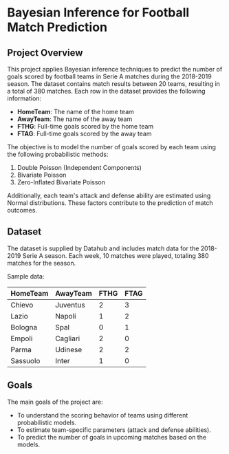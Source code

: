 # Bayesian Inference for Football Match Prediction

## Project Overview
This project applies Bayesian inference techniques to predict the number of goals scored by football teams in Serie A matches during the 2018-2019 season. The dataset contains match results between 20 teams, resulting in a total of 380 matches. Each row in the dataset provides the following information:

- **HomeTeam**: The name of the home team
- **AwayTeam**: The name of the away team
- **FTHG**: Full-time goals scored by the home team
- **FTAG**: Full-time goals scored by the away team

The objective is to model the number of goals scored by each team using the following probabilistic methods:

1. Double Poisson (Independent Components)
2. Bivariate Poisson
3. Zero-Inflated Bivariate Poisson

Additionally, each team's attack and defense ability are estimated using Normal distributions. These factors contribute to the prediction of match outcomes.

## Dataset
The dataset is supplied by Datahub and includes match data for the 2018-2019 Serie A season. Each week, 10 matches were played, totaling 380 matches for the season.

Sample data:

| HomeTeam  | AwayTeam  | FTHG | FTAG |
| --------- | --------- | ---- | ---- |
| Chievo    | Juventus  | 2    | 3    |
| Lazio     | Napoli    | 1    | 2    |
| Bologna   | Spal      | 0    | 1    |
| Empoli    | Cagliari  | 2    | 0    |
| Parma     | Udinese   | 2    | 2    |
| Sassuolo  | Inter     | 1    | 0    |

## Goals
The main goals of the project are:

- To understand the scoring behavior of teams using different probabilistic models.
- To estimate team-specific parameters (attack and defense abilities).
- To predict the number of goals in upcoming matches based on the models.
